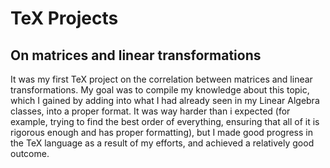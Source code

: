 # TeX Projects

## On matrices and linear transformations
It was my first TeX project on the correlation between matrices and linear transformations. My goal was to compile my knowledge about this topic, which I gained by adding into what I had already seen in my Linear Algebra classes, into a proper format. It was way harder than i expected (for example, trying to find the best order of everything, ensuring that all of it is rigorous enough and has proper formatting), but I made good progress in the TeX language as a result of my efforts, and achieved a relatively good outcome.
